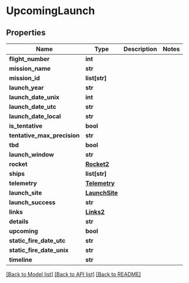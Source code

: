 # UpcomingLaunch

## Properties
Name | Type | Description | Notes
------------ | ------------- | ------------- | -------------
**flight_number** | **int** |  | 
**mission_name** | **str** |  | 
**mission_id** | **list[str]** |  | 
**launch_year** | **str** |  | 
**launch_date_unix** | **int** |  | 
**launch_date_utc** | **str** |  | 
**launch_date_local** | **str** |  | 
**is_tentative** | **bool** |  | 
**tentative_max_precision** | **str** |  | 
**tbd** | **bool** |  | 
**launch_window** | **str** |  | 
**rocket** | [**Rocket2**](Rocket2.md) |  | 
**ships** | **list[str]** |  | 
**telemetry** | [**Telemetry**](Telemetry.md) |  | 
**launch_site** | [**LaunchSite**](LaunchSite.md) |  | 
**launch_success** | **str** |  | 
**links** | [**Links2**](Links2.md) |  | 
**details** | **str** |  | 
**upcoming** | **bool** |  | 
**static_fire_date_utc** | **str** |  | 
**static_fire_date_unix** | **str** |  | 
**timeline** | **str** |  | 

[[Back to Model list]](../README.md#documentation-for-models) [[Back to API list]](../README.md#documentation-for-api-endpoints) [[Back to README]](../README.md)


